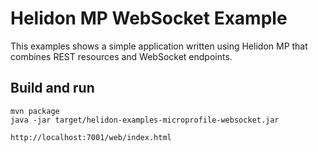 # Helidon MP WebSocket Example

This examples shows a simple application written using Helidon MP
that combines REST resources and WebSocket endpoints.

## Build and run

```shell
mvn package
java -jar target/helidon-examples-microprofile-websocket.jar
```

```shell
http://localhost:7001/web/index.html
```
